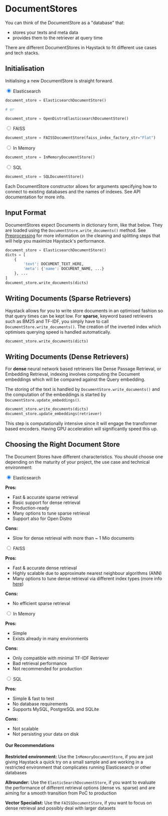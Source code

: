 <!---
title: "Document Store"
metaTitle: "Document Store"
metaDescription: ""
slug: "/docs/documentstore"
date: "2020-09-03"
id: "documentstoremd"
--->


# DocumentStores

You can think of the DocumentStore as a "database" that:
- stores your texts and meta data  
- provides them to the retriever at query time 

There are different DocumentStores in Haystack to fit different use cases and tech stacks. 

## Initialisation

Initialising a new DocumentStore is straight forward.

<div class="tabs tabsdsinstall">

<div class="tab">
<input type="radio" id="tab-1-1" name="tab-group-1" checked>
<label class="labelouter" for="tab-1-1">Elasticsearch</label>
<div class="tabcontent">

```python
document_store = ElasticsearchDocumentStore()

# or

document_store = OpenDistroElasticsearchDocumentStore()

```

</div>
</div>

<div class="tab">
<input type="radio" id="tab-1-2" name="tab-group-1">
<label class="labelouter" for="tab-1-2">FAISS</label>
<div class="tabcontent">

```python
document_store = FAISSDocumentStore(faiss_index_factory_str="Flat")
```

</div>
</div>

<div class="tab">
<input type="radio" id="tab-1-3" name="tab-group-1">
<label class="labelouter" for="tab-1-3">In Memory</label>
<div class="tabcontent">

```python
document_store = InMemoryDocumentStore()
```

</div>
</div>

<div class="tab">
<input type="radio" id="tab-1-4" name="tab-group-1">
<label class="labelouter" for="tab-1-4">SQL</label>
<div class="tabcontent">

```python
document_store = SQLDocumentStore()
```

</div>
</div>

</div>

Each DocumentStore constructor allows for arguments specifying how to connect to existing databases and the names of indexes.
See API documentation for more info.

## Input Format

DocumentStores expect Documents in dictionary form, like that below.
They are loaded using the `DocumentStore.write_documents()` method.
See [Preprocessing](/docs/latest/preprocessingmd) for more information on the cleaning and splitting steps that will help you maximize Haystack's performance.

[//]: # (Add link to preprocessing section)

```python
document_store = ElasticsearchDocumentStore()
dicts = [
    {
        'text': DOCUMENT_TEXT_HERE,
        'meta': {'name': DOCUMENT_NAME, ...}
    }, ...
]
document_store.write_documents(dicts)
```

## Writing Documents (Sparse Retrievers)

Haystack allows for you to write store documents in an optimised fashion so that query times can be kept low.
For **sparse**, keyword based retrievers such as BM25 and TF-IDF,
you simply have to call `DocumentStore.write_documents()`.
The creation of the inverted index which optimises querying speed is handled automatically.

```python
document_store.write_documents(dicts)
```

## Writing Documents (Dense Retrievers)

For **dense** neural network based retrievers like Dense Passage Retrieval, or Embedding Retrieval,
indexing involves computing the Document embeddings which will be compared against the Query embedding.

The storing of the text is handled by `DocumentStore.write_documents()` and the computation of the
embeddings is started by `DocumentStore.update_embeddings()`.

```python
document_store.write_documents(dicts)
document_store.update_embeddings(retriever)
```

This step is computationally intensive since it will engage the transformer based encoders.
Having GPU acceleration will significantly speed this up.

<!-- _comment: !! Diagrams of inverted index / document embeds !! -->
<!-- _comment: !! Make this a tab element to show how different datastores are initialized !! -->
## Choosing the Right Document Store

The Document Stores have different characteristics. You should choose one depending on the maturity of your project, the use case and technical environment: 

<div class="tabs tabsdschoose">

<div class="tab">
<input type="radio" id="tab-2-1" name="tab-group-2" checked>
<label class="labelouter" for="tab-2-1">Elasticsearch</label>
<div class="tabcontent">

**Pros:** 
- Fast & accurate sparse retrieval
- Basic support for dense retrieval
- Production-ready 
- Many options to tune sparse retrieval
- Support also for Open Distro

**Cons:** 
- Slow for dense retrieval with more than ~ 1 Mio documents

</div>
</div>

<div class="tab">
<input type="radio" id="tab-2-2" name="tab-group-2">
<label class="labelouter" for="tab-2-2">FAISS</label>
<div class="tabcontent">

**Pros:** 
- Fast & accurate dense retrieval
- Highly scalable due to approximate nearest neighbour algorithms (ANN)
- Many options to tune dense retrieval via different index types (more info [here](https://github.com/facebookresearch/faiss/wiki/Guidelines-to-choose-an-index))

**Cons:**
- No efficient sparse retrieval

</div>
</div>

<div class="tab">
<input type="radio" id="tab-2-3" name="tab-group-2">
<label class="labelouter" for="tab-2-3">In Memory</label>
<div class="tabcontent">

**Pros:**
- Simple
- Exists already in many environments

**Cons:**
- Only compatible with minimal TF-IDF Retriever
- Bad retrieval performance
- Not recommended for production

</div>
</div>

<div class="tab">
<input type="radio" id="tab-2-4" name="tab-group-2">
<label class="labelouter" for="tab-2-4">SQL</label>
<div class="tabcontent">

**Pros:**
- Simple & fast to test
- No database requirements
- Supports MySQL, PostgreSQL and SQLite

**Cons:** 
- Not scalable
- Not persisting your data on disk

</div>
</div>

</div>

<div class="recommendation">

#### Our Recommendations

**Restricted environment:** Use the `InMemoryDocumentStore`, if you are just giving Haystack a quick try on a small sample and are working in a restricted environment that complicates running Elasticsearch or other databases  

**Allrounder:** Use the `ElasticSearchDocumentStore`, if you want to evaluate the performance of different retrieval options (dense vs. sparse) and are aiming for a smooth transition from PoC to production

**Vector Specialist:** Use the `FAISSDocumentStore`, if you want to focus on dense retrieval and possibly deal with larger datasets

</div>
